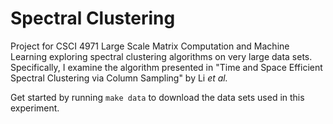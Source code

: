 # Spectral Clustering

Project for CSCI 4971 Large Scale Matrix Computation and Machine Learning exploring spectral
clustering algorithms on very large data sets. Specifically, I examine the algorithm presented in
"Time and Space Efficient Spectral Clustering via Column Sampling" by Li *et al.*

Get started by running `make data` to download the data sets used in this experiment.
